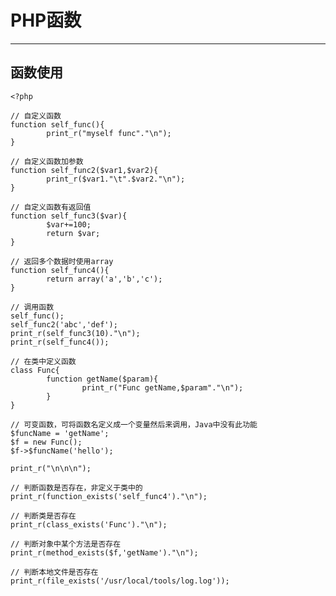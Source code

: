 # PHP函数

---

## 函数使用
	<?php
	
	// 自定义函数
	function self_func(){
	        print_r("myself func"."\n");
	}
	
	// 自定义函数加参数
	function self_func2($var1,$var2){
	        print_r($var1."\t".$var2."\n");
	}
	
	// 自定义函数有返回值
	function self_func3($var){
	        $var+=100;
	        return $var;
	}
	
	// 返回多个数据时使用array
	function self_func4(){
	        return array('a','b','c');
	}
	
	// 调用函数
	self_func();	
	self_func2('abc','def');	
	print_r(self_func3(10)."\n");	
	print_r(self_func4());
	
	// 在类中定义函数
	class Func{
	        function getName($param){
	                print_r("Func getName,$param"."\n");
	        }
	}
	
	// 可变函数，可将函数名定义成一个变量然后来调用，Java中没有此功能
	$funcName = 'getName';
	$f = new Func();
	$f->$funcName('hello');
	
	print_r("\n\n\n");
	
	// 判断函数是否存在，非定义于类中的
	print_r(function_exists('self_func4')."\n");
	
	// 判断类是否存在
	print_r(class_exists('Func')."\n");
	
	// 判断对象中某个方法是否存在
	print_r(method_exists($f,'getName')."\n");
	
	// 判断本地文件是否存在
	print_r(file_exists('/usr/local/tools/log.log'));